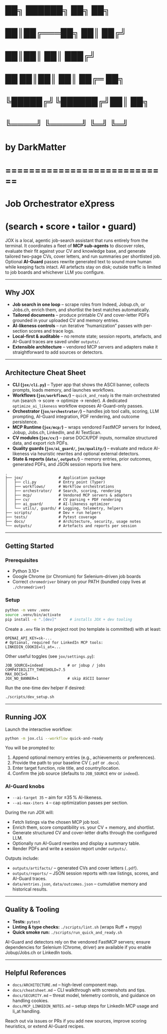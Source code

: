# 

#       ██╗ ██████╗ ██╗    ██╗
#       ██║██╔═══██╗ ██║  ██╔╝
#       ██║██║   ██║   ███╔╝
#  ██   ██║██║   ██║ ██╔═ ██╗
#  ╚█████╔╝╚██████╔╝██║    ██╗
#   ╚════╝  ╚═════╝ ╚═╝    ╚═╝
#  by DarkMatter

# ============================
# Job Orchestrator eXpress
# (search • score • tailor • guard)

JOX is a local, agentic job-search assistant that runs entirely from the terminal. It coordinates a fleet of **MCP sub-agents** to discover roles, evaluate their fit against your CV and knowledge base, and generate tailored two-page CVs, cover letters, and run summaries per shortlisted job. Optional **AI-Guard** passes rewrite generated text to sound more human while keeping facts intact. All artefacts stay on disk; outside traffic is limited to job boards and whichever LLM you configure.

---

## Why JOX

- **Job search in one loop** – scrape roles from Indeed, Jobup.ch, or Jobs.ch, enrich them, and shortlist the best matches automatically.
- **Tailored documents** – produce printable CV and cover-letter PDFs grounded in your uploaded CV and memory entries.
- **AI-likeness controls** – run iterative “humanization” passes with per-section scores and trace logs.
- **Local-first & auditable** – no remote state; session reports, artefacts, and AI-Guard traces are saved under `outputs/`.
- **Extensible architecture** – vendored MCP servers and adapters make it straightforward to add sources or detectors.

---

## Architecture Cheat Sheet

- **CLI (`jox/cli.py`)** – Typer app that shows the ASCII banner, collects prompts, loads memory, and launches workflows.
- **Workflows (`jox/workflows/`)** – `quick_and_ready` is the main orchestrated run (search → score → optimize → render). A dedicated `optimize_ai_likeness` workflow exposes AI-Guard-only passes.
- **Orchestrator (`jox/orchestrator/`)** – handles job tool calls, scoring, LLM prompting, AI-Guard integration, PDF rendering, and outcome persistence.
- **MCP Runtime (`jox/mcp/`)** – wraps vendored FastMCP servers for Indeed, Jobup, Jobs.ch, LinkedIn, and AI TextScan.
- **CV modules (`jox/cv/`)** – parse DOCX/PDF inputs, normalize structured data, and export rich PDFs.
- **Quality guards (`jox/ai_guard/`, `jox/quality/`)** – evaluate and reduce AI-likeness via heuristic rewrites and optional external detectors.
- **State & reports (`data/`, `outputs/`)** – memory entries, prior outcomes, generated PDFs, and JSON session reports live here.

```
.
├── jox/                # Application package
│   ├── cli.py          # Entry point (Typer)
│   ├── workflows/      # Workflow orchestrations
│   ├── orchestrator/   # Search, scoring, rendering
│   ├── mcp/            # Vendored MCP servers & adapters
│   ├── cv/             # CV parsing + PDF rendering
│   ├── ai_guard/       # AI-likeness optimizer
│   └── utils/, guards/ # Logging, telemetry, helpers
├── scripts/            # Dev + run helpers
├── tests/              # Pytest coverage
├── docs/               # Architecture, security, usage notes
└── outputs/            # Artefacts and reports per session
```

---

## Getting Started

### Prerequisites
- Python 3.10+
- Google Chrome (or Chromium) for Selenium-driven job boards
- Correct `chromedriver` binary on your PATH (bundled copy lives at `./chromedriver`)

### Setup

```bash
python -m venv .venv
source .venv/bin/activate
pip install -e ".[dev]"      # installs JOX + dev tooling
```

Create a `.env` file in the project root (no template is committed) with at least:

```
OPENAI_API_KEY=sk-...
# Optional, required for LinkedIn MCP tools:
LINKEDIN_COOKIE=li_at=...
```

Other useful toggles (see `jox/settings.py`):

```
JOB_SOURCE=indeed           # or jobup / jobs
COMPATIBILITY_THRESHOLD=7.5
MAX_DOCS=5
JOX_NO_BANNER=1             # skip ASCII banner
```

Run the one-time dev helper if desired:

```bash
./scripts/dev_setup.sh
```

---

## Running JOX

Launch the interactive workflow:

```bash
python -m jox.cli --workflow quick-and-ready
```

You will be prompted to:

1. Append optional memory entries (e.g., achievements or preferences).
2. Provide the path to your baseline CV (`.pdf` or `.docx`).
3. Enter target function, role title, and country/location.
4. Confirm the job source (defaults to `JOB_SOURCE` env or `indeed`).

### AI-Guard knobs
- `--ai-target 35` – aim for ≤35 % AI-likeness.
- `--ai-max-iters 4` – cap optimization passes per section.

During the run JOX will:

- Fetch listings via the chosen MCP job tool.
- Enrich them, score compatibility vs. your CV + memory, and shortlist.
- Generate structured CV and cover-letter drafts through the configured LLM.
- Optionally run AI-Guard rewrites and display a summary table.
- Render PDFs and write a session report under `outputs/`.

Outputs include:
- `outputs/artifacts/` – generated CVs and cover letters (`.pdf`).
- `outputs/reports/` – JSON session reports with raw listings, scores, and AI-Guard traces.
- `data/entries.json`, `data/outcomes.json` – cumulative memory and historical results.

---

## Quality & Tooling

- **Tests:** `pytest`
- **Linting & type checks:** `./scripts/lint.sh` (wraps Ruff + mypy)
- **Quick smoke run:** `./scripts/run_quick_and_ready.sh`

AI-Guard and detectors rely on the vendored FastMCP servers; ensure dependencies for Selenium (Chrome, driver) are available if you enable Jobup/Jobs.ch or LinkedIn tools.

---

## Helpful References

- `docs/ARCHITECTURE.md` – high-level component map.
- `docs/cheatsheet.md` – CLI walkthrough with screenshots and tips.
- `docs/SECURITY.md` – threat model, telemetry controls, and guidance on handling cookies.
- `docs/MCP_LINKEDIN_NOTES.md` – setup steps for LinkedIn MCP usage and li_at handling.

Reach out via issues or PRs if you add new sources, improve scoring heuristics, or extend AI-Guard recipes.
